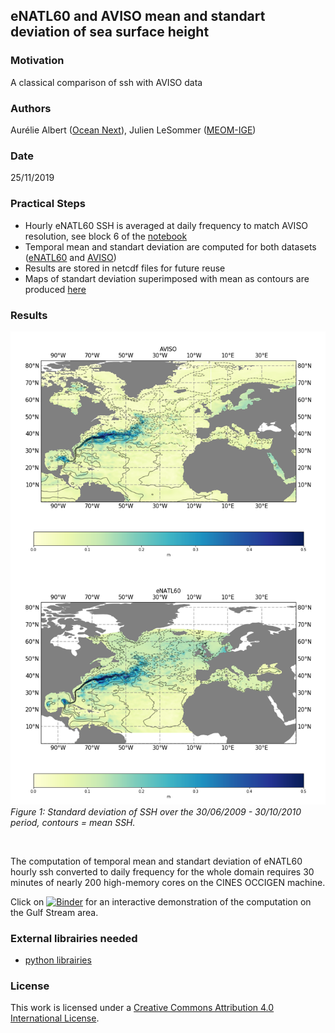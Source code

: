 ## eNATL60 and AVISO mean and standart deviation of sea surface height

### Motivation

A classical comparison of ssh with AVISO data

### Authors

Aurélie Albert ([Ocean Next](https://ocean-next.fr)), Julien LeSommer ([MEOM-IGE](https://github.com/meom-group.io))

### Date

25/11/2019

### Practical Steps

  - Hourly eNATL60 SSH is averaged at daily frequency to match AVISO resolution, see block 6 of the [notebook](https://github.com/ocean-next/eNATL60/blob/master/04_assessment/mesoscale-variability/notebooks/2019-11-25-AA-std-mean-ssh-eNATL60-1h-to-1d.ipynb)
  - Temporal mean and standart deviation are computed for both datasets ([eNATL60](https://github.com/ocean-next/eNATL60/blob/master/04_assessment/mesoscale-variability/notebooks/2019-11-25-AA-std-mean-ssh-eNATL60-1h-to-1d.ipynb) and [AVISO](https://github.com/ocean-next/eNATL60/blob/master/04_assessment/mesoscale-variability/notebooks/2019-11-25-AA-std-mean-ssh-AVISO.ipynb))
  - Results are stored in netcdf files for future reuse
  - Maps of standart deviation superimposed with mean as contours are produced [here](https://github.com/ocean-next/eNATL60/blob/master/04_assessment/mesoscale-variability/notebooks/2019-11-25-AA-plots-std-mean-ssh-AVISO-eNATL60-mac.ipynb) 
  
### Results

![plot](https://github.com/ocean-next/eNATL60/blob/master/04_assessment/mesoscale-variability/plots/std-mean-SSH-AVISO-eNATL60-BLBT02.png)<br>
*Figure 1: Standard deviation of SSH over the 30/06/2009 - 30/10/2010 period, contours = mean SSH.*

<br>


The computation of temporal mean and standart deviation of eNATL60 hourly ssh converted to daily frequency for the whole domain requires 30 minutes of nearly 200 high-memory cores on the CINES OCCIGEN machine.

Click on [![Binder](https://binder.pangeo.io/badge_logo.svg)](https://binder.pangeo.io/v2/gh/ocean-next/demo-compare-ssh-eNATL60-AVISO/master) for an interactive demonstration of the computation on the Gulf Stream area.
  

### External librairies needed
  
  - [python librairies](environment.yaml)

### License
This work is licensed under a <a rel="license" href="http://creativecommons.org/licenses/by/4.0/">Creative Commons Attribution 4.0 International License</a>.
